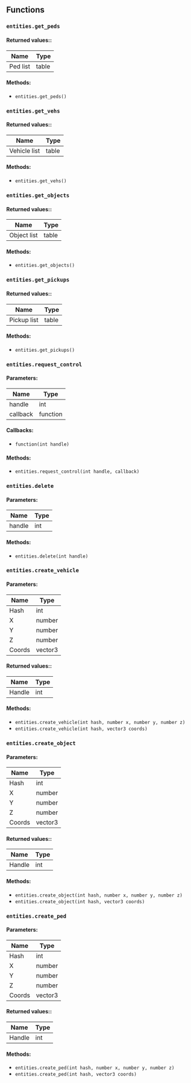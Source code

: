 ## Functions

### `entities.get_peds`

#### **Returned values:**:

| Name     | Type  |
| -------- | ----- |
| Ped list | table |

#### **Methods:**

* `entities.get_peds()`

### `entities.get_vehs`

#### **Returned values:**:

| Name         | Type  |
| ------------ | ----- |
| Vehicle list | table |

#### **Methods:**

* `entities.get_vehs()`

### `entities.get_objects`

#### **Returned values:**:

| Name        | Type  |
| ----------- | ----- |
| Object list | table |

#### **Methods:**

* `entities.get_objects()`

### `entities.get_pickups`

#### **Returned values:**:

| Name        | Type  |
| ----------- | ----- |
| Pickup list | table |

#### **Methods:**

* `entities.get_pickups()`

### `entities.request_control`

#### Parameters:

| Name     | Type     |
| -------- | -------- |
| handle   | int      |
| callback | function |

#### Callbacks:

* `function(int handle)`

#### **Methods:**

* `entities.request_control(int handle, callback)`

### `entities.delete`

#### Parameters:

| Name   | Type |
| ------ | ---- |
| handle | int  |

#### **Methods:**

* `entities.delete(int handle)`

### `entities.create_vehicle`

#### Parameters:

| Name    | Type    |
| ------- | ------- |
| Hash    | int     |
| X       | number  |
| Y       | number  |
| Z       | number  |
| Coords  | vector3 |

#### **Returned values:**:

| Name   | Type |
| ------ | ---- |
| Handle | int  |

#### **Methods:**

* `entities.create_vehicle(int hash, number x, number y, number z)`
* `entities.create_vehicle(int hash, vector3 coords)`

### `entities.create_object`

#### Parameters:

| Name    | Type    |
| ------- | ------- |
| Hash    | int     |
| X       | number  |
| Y       | number  |
| Z       | number  |
| Coords  | vector3 |

#### **Returned values:**:

| Name   | Type |
| ------ | ---- |
| Handle | int  |

#### **Methods:**

* `entities.create_object(int hash, number x, number y, number z)`
* `entities.create_object(int hash, vector3 coords)`

### `entities.create_ped`

#### Parameters:

| Name    | Type    |
| ------- | ------- |
| Hash    | int     |
| X       | number  |
| Y       | number  |
| Z       | number  |
| Coords  | vector3 |

#### **Returned values:**:

| Name   | Type |
| ------ | ---- |
| Handle | int  |

#### **Methods:**

* `entities.create_ped(int hash, number x, number y, number z)`
* `entities.create_ped(int hash, vector3 coords)`